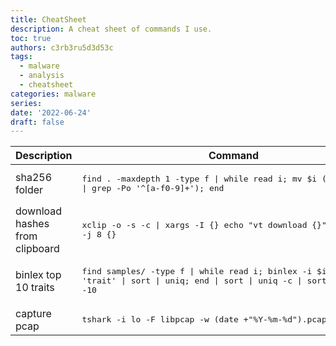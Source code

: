 ```yaml
---
title: CheatSheet
description: A cheat sheet of commands I use.
toc: true
authors: c3rb3ru5d3d53c
tags:
  - malware
  - analysis
  - cheatsheet
categories: malware
series:
date: '2022-06-24'
draft: false
---
```


| Description                    | Command                                                                                                                                         |
| ------------------------------ | ----------------------------------------------------------------------------------------------------------------------------------------------- |
| sha256 folder                  | <pre>find . -maxdepth 1 -type f \| while read i; mv $i (sha256sum $i \| grep -Po '\^[a-f0-9]+'); end</pre>                                      |
| download hashes from clipboard | <pre>xclip -o -s -c \| xargs -I {} echo "vt download {}" \| parallel -j 8 {}</pre>                                                              |
| binlex top 10 traits           | <pre>find samples/ -type f \| while read i; binlex -i $i \| jq -r 'trait' \| sort \| uniq; end \| sort \| uniq -c \| sort -rn \| head -10</pre> |
| capture pcap                   | <pre>tshark -i lo -F libpcap -w (date +"%Y-%m-%d").pcap</pre>                                                                                   |
